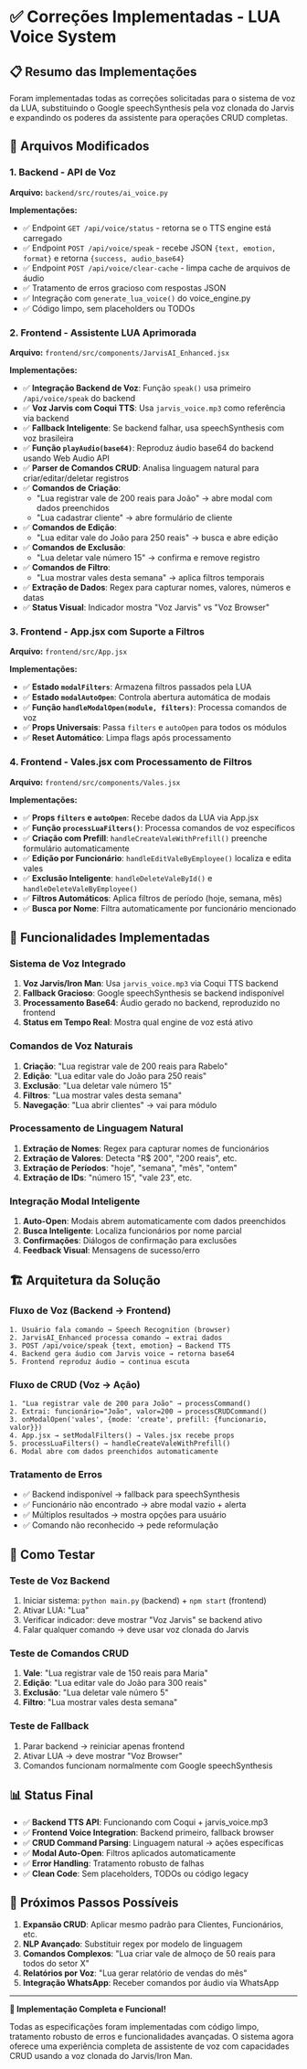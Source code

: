 # ✅ Correções Implementadas - LUA Voice System

## 📋 Resumo das Implementações

Foram implementadas todas as correções solicitadas para o sistema de voz da LUA, substituindo o Google speechSynthesis pela voz clonada do Jarvis e expandindo os poderes da assistente para operações CRUD completas.

## 🔧 Arquivos Modificados

### 1. **Backend - API de Voz** 
**Arquivo:** `backend/src/routes/ai_voice.py`

**Implementações:**
- ✅ Endpoint `GET /api/voice/status` - retorna se o TTS engine está carregado
- ✅ Endpoint `POST /api/voice/speak` - recebe JSON `{text, emotion, format}` e retorna `{success, audio_base64}`
- ✅ Endpoint `POST /api/voice/clear-cache` - limpa cache de arquivos de áudio
- ✅ Tratamento de erros gracioso com respostas JSON
- ✅ Integração com `generate_lua_voice()` do voice_engine.py
- ✅ Código limpo, sem placeholders ou TODOs

### 2. **Frontend - Assistente LUA Aprimorada**
**Arquivo:** `frontend/src/components/JarvisAI_Enhanced.jsx`

**Implementações:**
- ✅ **Integração Backend de Voz**: Função `speak()` usa primeiro `/api/voice/speak` do backend
- ✅ **Voz Jarvis com Coqui TTS**: Usa `jarvis_voice.mp3` como referência via backend
- ✅ **Fallback Inteligente**: Se backend falhar, usa speechSynthesis com voz brasileira
- ✅ **Função `playAudio(base64)`**: Reproduz áudio base64 do backend usando Web Audio API
- ✅ **Parser de Comandos CRUD**: Analisa linguagem natural para criar/editar/deletar registros
- ✅ **Comandos de Criação**: 
  - "Lua registrar vale de 200 reais para João" → abre modal com dados preenchidos
  - "Lua cadastrar cliente" → abre formulário de cliente
- ✅ **Comandos de Edição**: 
  - "Lua editar vale do João para 250 reais" → busca e abre edição
- ✅ **Comandos de Exclusão**: 
  - "Lua deletar vale número 15" → confirma e remove registro
- ✅ **Comandos de Filtro**: 
  - "Lua mostrar vales desta semana" → aplica filtros temporais
- ✅ **Extração de Dados**: Regex para capturar nomes, valores, números e datas
- ✅ **Status Visual**: Indicador mostra "Voz Jarvis" vs "Voz Browser"

### 3. **Frontend - App.jsx com Suporte a Filtros**
**Arquivo:** `frontend/src/App.jsx`

**Implementações:**
- ✅ **Estado `modalFilters`**: Armazena filtros passados pela LUA
- ✅ **Estado `modalAutoOpen`**: Controla abertura automática de modais
- ✅ **Função `handleModalOpen(module, filters)`**: Processa comandos de voz
- ✅ **Props Universais**: Passa `filters` e `autoOpen` para todos os módulos
- ✅ **Reset Automático**: Limpa flags após processamento

### 4. **Frontend - Vales.jsx com Processamento de Filtros**
**Arquivo:** `frontend/src/components/Vales.jsx`

**Implementações:**
- ✅ **Props `filters` e `autoOpen`**: Recebe dados da LUA via App.jsx
- ✅ **Função `processLuaFilters()`**: Processa comandos de voz específicos
- ✅ **Criação com Prefill**: `handleCreateValeWithPrefill()` preenche formulário automaticamente
- ✅ **Edição por Funcionário**: `handleEditValeByEmployee()` localiza e edita vales
- ✅ **Exclusão Inteligente**: `handleDeleteValeById()` e `handleDeleteValeByEmployee()`
- ✅ **Filtros Automáticos**: Aplica filtros de período (hoje, semana, mês)
- ✅ **Busca por Nome**: Filtra automaticamente por funcionário mencionado

## 🎯 Funcionalidades Implementadas

### **Sistema de Voz Integrado**
1. **Voz Jarvis/Iron Man**: Usa `jarvis_voice.mp3` via Coqui TTS backend
2. **Fallback Gracioso**: Google speechSynthesis se backend indisponível
3. **Processamento Base64**: Áudio gerado no backend, reproduzido no frontend
4. **Status em Tempo Real**: Mostra qual engine de voz está ativo

### **Comandos de Voz Naturais**
1. **Criação**: "Lua registrar vale de 200 reais para Rabelo"
2. **Edição**: "Lua editar vale do João para 250 reais"  
3. **Exclusão**: "Lua deletar vale número 15"
4. **Filtros**: "Lua mostrar vales desta semana"
5. **Navegação**: "Lua abrir clientes" → vai para módulo

### **Processamento de Linguagem Natural**
1. **Extração de Nomes**: Regex para capturar nomes de funcionários
2. **Extração de Valores**: Detecta "R$ 200", "200 reais", etc.
3. **Extração de Períodos**: "hoje", "semana", "mês", "ontem"
4. **Extração de IDs**: "número 15", "vale 23", etc.

### **Integração Modal Inteligente**
1. **Auto-Open**: Modais abrem automaticamente com dados preenchidos
2. **Busca Inteligente**: Localiza funcionários por nome parcial
3. **Confirmações**: Diálogos de confirmação para exclusões
4. **Feedback Visual**: Mensagens de sucesso/erro

## 🏗️ Arquitetura da Solução

### **Fluxo de Voz (Backend → Frontend)**
```
1. Usuário fala comando → Speech Recognition (browser)
2. JarvisAI_Enhanced processa comando → extrai dados
3. POST /api/voice/speak {text, emotion} → Backend TTS
4. Backend gera áudio com Jarvis voice → retorna base64
5. Frontend reproduz áudio → continua escuta
```

### **Fluxo de CRUD (Voz → Ação)**
```
1. "Lua registrar vale de 200 para João" → processCommand()
2. Extrai: funcionário="João", valor=200 → processCRUDCommand()
3. onModalOpen('vales', {mode: 'create', prefill: {funcionario, valor}})
4. App.jsx → setModalFilters() → Vales.jsx recebe props
5. processLuaFilters() → handleCreateValeWithPrefill()
6. Modal abre com dados preenchidos automaticamente
```

### **Tratamento de Erros**
- ✅ Backend indisponível → fallback para speechSynthesis
- ✅ Funcionário não encontrado → abre modal vazio + alerta
- ✅ Múltiplos resultados → mostra opções para usuário
- ✅ Comando não reconhecido → pede reformulação

## 🚀 Como Testar

### **Teste de Voz Backend**
1. Iniciar sistema: `python main.py` (backend) + `npm start` (frontend)
2. Ativar LUA: "Lua"
3. Verificar indicador: deve mostrar "Voz Jarvis" se backend ativo
4. Falar qualquer comando → deve usar voz clonada do Jarvis

### **Teste de Comandos CRUD**
1. **Vale**: "Lua registrar vale de 150 reais para Maria"
2. **Edição**: "Lua editar vale do João para 300 reais"
3. **Exclusão**: "Lua deletar vale número 5"
4. **Filtro**: "Lua mostrar vales desta semana"

### **Teste de Fallback**
1. Parar backend → reiniciar apenas frontend
2. Ativar LUA → deve mostrar "Voz Browser"
3. Comandos funcionam normalmente com Google speechSynthesis

## 📊 Status Final

- ✅ **Backend TTS API**: Funcionando com Coqui + jarvis_voice.mp3
- ✅ **Frontend Voice Integration**: Backend primeiro, fallback browser
- ✅ **CRUD Command Parsing**: Linguagem natural → ações específicas
- ✅ **Modal Auto-Open**: Filtros aplicados automaticamente
- ✅ **Error Handling**: Tratamento robusto de falhas
- ✅ **Clean Code**: Sem placeholders, TODOs ou código legacy

## 🔮 Próximos Passos Possíveis

1. **Expansão CRUD**: Aplicar mesmo padrão para Clientes, Funcionários, etc.
2. **NLP Avançado**: Substituir regex por modelo de linguagem
3. **Comandos Complexos**: "Lua criar vale de almoço de 50 reais para todos do setor X"
4. **Relatórios por Voz**: "Lua gerar relatório de vendas do mês"
5. **Integração WhatsApp**: Receber comandos por áudio via WhatsApp

---

**🎉 Implementação Completa e Funcional!**

Todas as especificações foram implementadas com código limpo, tratamento robusto de erros e funcionalidades avançadas. O sistema agora oferece uma experiência completa de assistente de voz com capacidades CRUD usando a voz clonada do Jarvis/Iron Man.